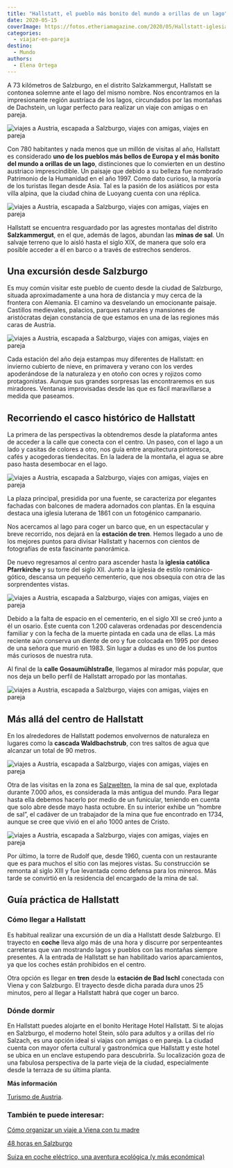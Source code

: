 ```yaml
---
title: "Hallstatt, el pueblo más bonito del mundo a orillas de un lago"
date: 2020-05-15
coverImage: https://fotos.etheriamagazine.com/2020/05/Hallstatt-iglesia-embarcadero.jpg
categories: 
  - viajar-en-pareja
destino: 
  - Mundo
authors: 
  - Elena Ortega
---
```


A 73 kilómetros de Salzburgo, en el distrito Salzkammergut, Hallstatt se contonea 
solemne ante el lago del mismo nombre. Nos encontramos en la impresionante región 
austríaca de los lagos, circundados por las montañas de Dachstein, un lugar perfecto 
para realizar un viaje con amigas o en pareja. 

![viajes a Austria, escapada a Salzburgo, viajes con amigas, viajes en pareja](https://fotos.etheriamagazine.com/2020/05/Hallstatt-lago.jpg "Barco llegando al embarcadero de Hallstatt. © Österreich Werbung/Wolfgang Weinhäupl")

Con 780 habitantes y nada menos que un millón de visitas al año, Hallstatt es 
considerado **uno de los pueblos más bellos de Europa y el más bonito del mundo a 
orillas de un lago**, distinciones que lo convierten en un destino austriaco 
imprescindible. Un paisaje que debido a su belleza fue nombrado Patrimonio de la 
Humanidad en el año 1997. Como dato curioso, la mayoría de los turistas llegan desde 
Asia. Tal es la pasión de los asiáticos por esta villa alpina, que la ciudad china de 
Luoyang cuenta con una réplica. 

![viajes a Austria, escapada a Salzburgo, viajes con amigas, viajes en pareja](https://fotos.etheriamagazine.com/2020/05/Hallstatt-paseo-lago.jpg "Paseo por el lago Hallstatt. © Österreich Werbung/Sebastian Stiphout")

Hallstatt se encuentra resguardado por las agrestes montañas del distrito 
**Salzkammergut**, en el que, además de lagos, abundan las **minas de sal**. Un salvaje 
terreno que lo aisló hasta el siglo XIX, de manera que solo era posible acceder a él en 
barco o a través de estrechos senderos. 

## Una excursión desde Salzburgo

Es muy común visitar este pueblo de cuento desde la ciudad de Salzburgo, situada 
aproximadamente a una hora de distancia y muy cerca de la frontera con Alemania. El 
camino va desvelando un emocionante paisaje. Castillos medievales, palacios, parques 
naturales y mansiones de aristócratas dejan constancia de que estamos en una de las 
regiones más caras de Austria. 

![viajes a Austria, escapada a Salzburgo, viajes con amigas, viajes en pareja](https://fotos.etheriamagazine.com/2020/05/Hallstatt-vista-Krippenstein.jpg "Vista de Hallstatt desde Krippenstein. © Österreich Werbung/Julia Knop")

Cada estación del año deja estampas muy diferentes de Hallstatt: en invierno cubierto de 
nieve, en primavera y verano con los verdes apoderándose de la naturaleza y en otoño con 
ocres y rojizos como protagonistas. Aunque sus grandes sorpresas las encontraremos en 
sus miradores. Ventanas improvisadas desde las que es fácil maravillarse a medida que 
paseamos. 

## Recorriendo el casco histórico de Hallstatt

La primera de las perspectivas la obtendremos desde la plataforma antes de acceder a la 
calle que conecta con el centro. Un paseo, con el lago a un lado y casitas de colores a 
otro, nos guía entre arquitectura pintoresca, cafés y acogedoras tiendecitas. En la 
ladera de la montaña, el agua se abre paso hasta desembocar en el lago. 

![viajes a Austria, escapada a Salzburgo, viajes con amigas, viajes en pareja](https://fotos.etheriamagazine.com/2020/05/Hallstatt-plaza.jpg "Plaza de Hallstatt. © Dimitri Anikin")

La plaza principal, presidida por una fuente, se caracteriza por elegantes fachadas con 
balcones de madera adornados con plantas. En la esquina destaca una iglesia luterana de 
1861 con un fotogénico campanario. 

Nos acercamos al lago para coger un barco que, en un espectacular y breve recorrido, nos 
dejará en la **estación de tren**. Hemos llegado a uno de los mejores puntos para 
divisar Hallstatt y hacernos con cientos de fotografías de esta fascinante panorámica. 

De nuevo regresamos al centro para ascender hasta la **iglesia católica Pfarrkirche** y 
su torre del siglo XII. Junto a la iglesia de estilo románico-gótico, descansa un 
pequeño cementerio, que nos obsequia con otra de las sorprendentes vistas. 

![viajes a Austria, escapada a Salzburgo, viajes con amigas, viajes en pareja](https://fotos.etheriamagazine.com/2020/05/Hallstatt-osario.jpg "Osario del cementerio de Hallstatt. © Elena Ortega")

Debido a la falta de espacio en el cementerio, en el siglo XII se creó junto a él un 
osario. Éste cuenta con 1.200 calaveras ordenadas por descendencia familiar y con la 
fecha de la muerte pintada en cada una de ellas. La más reciente aún conserva un diente 
de oro y fue colocada en 1995 por deseo de una señora que murió en 1983. Sin lugar a 
dudas es uno de los puntos más curiosos de nuestra ruta. 

Al final de la **calle Gosaumühlstraße**, llegamos al mirador más popular, que nos deja 
un bello perfil de Hallstatt arropado por las montañas. 

![viajes a Austria, escapada a Salzburgo, viajes con amigas, viajes en pareja](https://fotos.etheriamagazine.com/2020/05/Hallstatt-iglesia-embarcadero.jpg "Panorámica con el embarcadero y la iglesia. © Arthur Hutterer")

## Más allá del centro de Hallstatt

En los alrededores de Hallstatt podemos envolvernos de naturaleza en lugares como la 
**cascada Waldbachstrub**, con tres saltos de agua que alcanzar un total de 90 metros. 

![viajes a Austria, escapada a Salzburgo, viajes con amigas, viajes en pareja](https://fotos.etheriamagazine.com/2020/05/Hallstatt-minas-sal.jpg "Mina de sal en Hallstat. © Österreich Werbung/Julia Knop")

Otra de las visitas en la zona es [Salzwelten](https://www.salzwelten.at/en/hallstatt/), 
la mina de sal que, explotada durante 7.000 años, es considerada la más antigua del 
mundo. Para llegar hasta ella debemos hacerlo por medio de un funicular, teniendo en 
cuenta que solo abre desde mayo hasta octubre. En su interior exhibe un “hombre de sal”, 
el cadáver de un trabajador de la mina que fue encontrado en 1734, aunque se cree que 
vivió en el año 1000 antes de Cristo. 

![viajes a Austria, escapada a Salzburgo, viajes con amigas, viajes en pareja](https://fotos.etheriamagazine.com/2020/05/Hallstatt-iglesia.jpg "Panorámica desde la parte alta de Hallstatt. © Chris Ried")

Por último, la torre de Rudolf que, desde 1960, cuenta con un restaurante que es para 
muchos el sitio con las mejores vistas. Su construcción se remonta al siglo XIII y fue 
levantada como defensa para los mineros. Más tarde se convirtió en la residencia del 
encargado de la mina de sal. 

## Guía práctica de Hallstatt

### Cómo llegar a Hallstatt

Es habitual realizar una excursión de un día a Hallstatt desde Salzburgo. El trayecto en 
**coche** lleva algo más de una hora y discurre por serpenteantes carreteras que van 
mostrando lagos y pueblos con las montañas siempre presentes. A la entrada de Hallstatt 
se han habilitado varios aparcamientos, ya que los coches están prohibidos en el centro. 

Otra opción es llegar en **tren** desde la **estación de Bad Ischl** conectada con Viena 
y con Salzburgo. El trayecto desde dicha parada dura unos 25 minutos, pero al llegar a 
Hallstatt habrá que coger un barco. 

### Dónde dormir

En Hallstatt puedes alojarte en el bonito Heritage Hotel Hallstatt. Si te alojas en 
Salzburgo, el moderno hotel Stein, sólo para adultos y a orillas del río Salzach, es una 
opción ideal si viajas con amigas o en pareja. La ciudad cuenta con mayor oferta 
cultural y gastronómica que Hallstatt y este hotel se ubica en un enclave estupendo para 
descubrirla. Su localización goza de una fabulosa perspectiva de la parte vieja de la 
ciudad, especialmente desde la terraza de su última planta. 

**Más información** 

[Turismo de Austria](https://www.austria.info/es). 

### También te puede interesar:

[Cómo organizar un viaje a Viena con tu 
madre](https://etheriamagazine.com/2019/04/24/viajar-con-madres-que-ver-viena/) 

[48 horas en 
Salzburgo](https://etheriamagazine.com/2019/12/02/48-horas-en-salzburgo-invernal-mercadillos-navidenos-escapada-romantica/) 

[Suiza en coche eléctrico, una aventura ecológica (y más 
económica)](https://etheriamagazine.com/2021/02/10/ruta-en-coche-electrico-por-suiza/)
